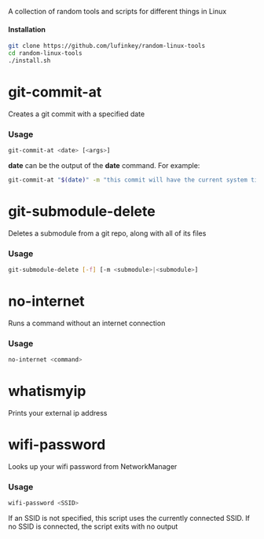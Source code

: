 A collection of random tools and scripts for different things in Linux

#### Installation

```bash
git clone https://github.com/lufinkey/random-linux-tools
cd random-linux-tools
./install.sh
```

# git-commit-at

Creates a git commit with a specified date

### Usage

```bash
git-commit-at <date> [<args>]
```

**date** can be the output of the **date** command. For example:

```bash
git-commit-at "$(date)" -m "this commit will have the current system time"
```



# git-submodule-delete

Deletes a submodule from a git repo, along with all of its files

### Usage

```bash
git-submodule-delete [-f] [-m <submodule>|<submodule>]
```



# no-internet

Runs a command without an internet connection

### Usage

```bash
no-internet <command>
```



# whatismyip

Prints your external ip address



# wifi-password

Looks up your wifi password from NetworkManager

### Usage

```bash
wifi-password <SSID>
```

If an SSID is not specified, this script uses the currently connected SSID.
If no SSID is connected, the script exits with no output
